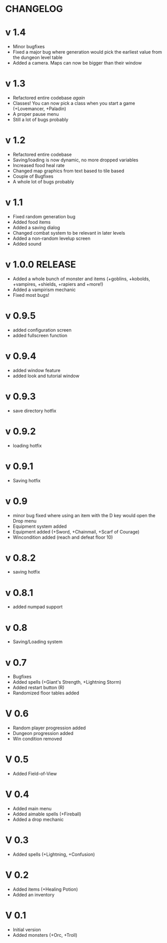 # CHANGELOG

# v 1.4
* Minor bugfixes
* Fixed a major bug where generation would pick the earliest value from the dungeon level table
* Added a camera. Maps can now be bigger than their window

# v 1.3
* Refactored entire codebase _again_
* Classes! You can now pick a class when you start a game (+Lovemancer, +Paladin)
* A proper pause menu
* Still a lot of bugs probably

# v 1.2
* Refactored entire codebase
* Saving/loading is now dynamic, no more dropped variables
* Increased food heal rate
* Changed map graphics from text based to tile based
* Couple of Bugfixes
* A whole lot of bugs probably

# v 1.1 
* Fixed random generation bug
* Added food items
* Added a saving dialog
* Changed combat system to be relevant in later levels
* Added a non-random levelup screen
* Added sound

# v 1.0.0 RELEASE
* Added a whole bunch of monster and items (+goblins, +kobolds, +vampires, +shields, +rapiers and +more!)
* Added a vampirism mechanic
* Fixed most bugs!

# v 0.9.5
* added configuration screen
* added fullscreen function

# v 0.9.4
* added window feature
* added look and tutorial window

# v 0.9.3
* save directory hotfix

# v 0.9.2
* loading hotfix

# v 0.9.1
* Saving hotfix

# v 0.9
* minor bug fixed where using an item with the D key would open the Drop menu
* Equipment system added
* Equipment added (+Sword, +Chainmail, +Scarf of Courage)
* Wincondition added (reach and defeat floor 10)

# v 0.8.2
* saving hotfix

# v 0.8.1
* added numpad support

# v 0.8
* Saving/Loading system

# v 0.7
* Bugfixes
* Added spells (+Giant's Strength, +Lightning Storm)
* Added restart button (R)
* Randomized floor tables added

# V 0.6
* Random player progression added
* Dungeon progression added
* Win condition removed

# V 0.5
* Added Field-of-View

# V 0.4
* Added main menu
* Added aimable spells (+Fireball)
* Added a drop mechanic

# V 0.3
* Added spells (+Lightning, +Confusion)

# V 0.2
* Added items (+Healing Potion)
* Added an inventory

# V 0.1
* Initial version
* Added monsters (+Orc, +Troll)